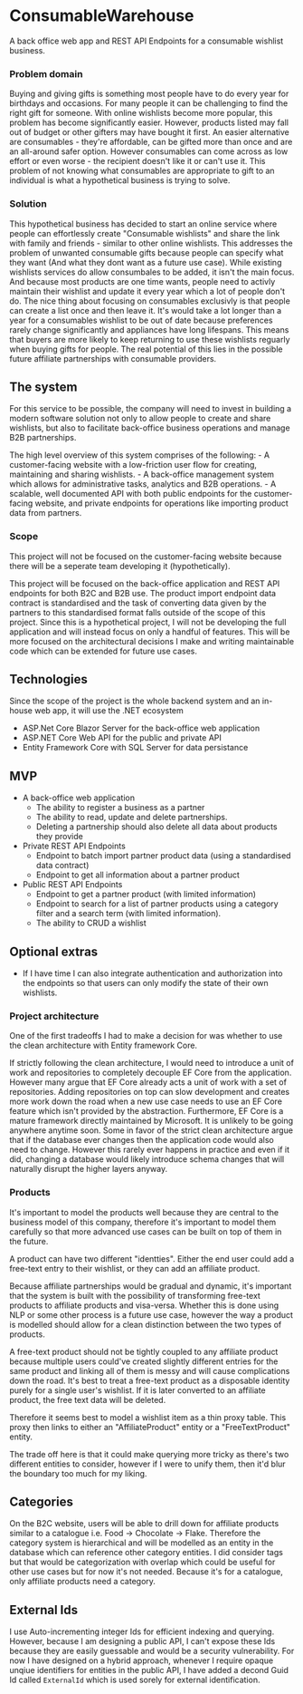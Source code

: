 # ConsumableWarehouse
A back office web app and REST API Endpoints for a consumable wishlist business.

### Problem domain
Buying and giving gifts is something most people have to do every year for birthdays and occasions. For many people it can be challenging to find the right gift for someone.
With online wishlists become more popular, this problem has become significantly easier. However, products listed may fall out of budget or other gifters may have bought it first.
An easier alternative are consumables - they're affordable, can be gifted more than once and are an all-around safer option. However consumables can come across as low effort or even worse - the recipient doesn't like it or can't use it.
This problem of not knowing what consumables are appropriate to gift to an individual is what a hypothetical business is trying to solve.

### Solution
This hypothetical business has decided to start an online service where people can effortlessly create "Consumable wishlists" and share the link with family and friends - similar to other online wishlists.
This addresses the problem of unwanted consumable gifts because people can specify what they want (And what they dont want as a future use case).
While existing wishlists services do allow consumbales to be added, it isn't the main focus. And because most products are one time wants, people need to activly maintain their wishlist and update it every year which a lot of people don't do.
The nice thing about focusing on consumables exclusivly is that people can create a list once and then leave it. It's would take a lot longer than a year for a consumables wishlist to be out of date because preferences rarely change significantly and appliances have long lifespans.
This means that buyers are more likely to keep returning to use these wishlists reguarly when buying gifts for people. The real potential of this lies in the possible future affiliate partnerships with consumable providers.

## The system
For this service to be possible, the company will need to invest in building a modern software solution not only to allow people to create and share wishlists, but also to facilitate back-office business operations and
manage B2B partnerships.

The high level overview of this system comprises of the following:
	- A customer-facing website with a low-friction user flow for creating, maintaining and sharing wishlists. 
	- A back-office management system which allows for administrative tasks, analytics and B2B operations.
	- A scalable, well documented API with both public endpoints for the customer-facing website, and private endpoints for operations like importing product data from partners.

### Scope
This project will not be focused on the customer-facing website because there will be a seperate team developing it (hypothetically).

This project will be focused on the back-office application and REST API endpoints for both B2C and B2B use.
The product import endpoint data contract is standardised and the task of converting data given by the partners to this standardised format falls outside of the scope of this project.
Since this is a hypothetical project, I will not be developing the full application and will instead focus on only a handful of features. This will be more focused on the architectural decisions I make and writing maintainable code which can be extended for future use cases.

## Technologies
Since the scope of the project is the whole backend system and an in-house web app, it will use the .NET ecosystem

- ASP.Net Core Blazor Server for the back-office web application
- ASP.NET Core Web API for the public and private API
- Entity Framework Core with SQL Server for data persistance

## MVP
- A back-office web application
	- The ability to register a business as a partner
	- The ability to read, update and delete partnerships.
	- Deleting a partnership should also delete all data about products they provide
- Private REST API Endpoints
	- Endpoint to batch import partner product data (using a standardised data contract)
	- Endpoint to get all information about a partner product
- Public REST API Endpoints
    - Endpoint to get a partner product (with limited information)
	- Endpoint to search for a list of partner products using a category filter and a search term (with limited information).
    - The ability to CRUD a wishlist
	
## Optional extras
- If I have time I can also integrate authentication and authorization into the endpoints so that users can only modify the state of their own wishlists.

### Project architecture

One of the first tradeoffs I had to make a decision for was whether to use the clean architecture with Entity framework Core.

If strictly following the clean architecture, I would need to introduce a unit of work and repositories to completely decouple EF Core from the application. 
However many argue that EF Core already acts a unit of work with a set of repositories. Adding repositories on top can slow development and creates more work down the road when a new use case needs to use an EF Core feature which isn't provided by the abstraction.
Furthermore, EF Core is a mature framework directly maintained by Microsoft. It is unlikely to be going anywhere anytime soon.
Some in favor of the strict clean architecture argue that if the database ever changes then the application code would also need to change. However this rarely ever happens in practice and even if it did, changing a database would likely introduce schema changes that will naturally disrupt the higher layers anyway.

### Products

It's important to model the products well because they are central to the business model of this company, therefore it's important to model them carefully so that more advanced use cases can be built on top of them in the future.

A product can have two different "identties". Either the end user could add a free-text entry to their wishlist, or they can add an affiliate product.

Because affiliate partnerships would be gradual and dynamic, it's important that the system is built with the possibility of transforming free-text products to affiliate products and visa-versa. 
Whether this is done using NLP or some other process is a future use case, however the way a product is modelled should allow for a clean distinction between the two types of products.

A free-text product should not be tightly coupled to any affiliate product because multiple users could've created slightly different entries for the same product and linking all of them is messy and will cause complications down the road.
It's best to treat a free-text product as a disposable identity purely for a single user's wishlist. If it is later converted to an affiliate product, the free text data will be deleted.

Therefore it seems best to model a wishlist item as a thin proxy table. This proxy then links to either an "AffiliateProduct" entity or a "FreeTextProduct" entity.

The trade off here is that it could make querying more tricky as there's two different entities to consider, however if I were to unify them, then it'd blur the boundary too much for my liking.

## Categories

On the B2C website, users will be able to drill down for affiliate products similar to a catalogue i.e. Food -> Chocolate -> Flake. Therefore the category system is hierarchical and will be modelled as an entity 
in the database which can reference other category entities. I did consider tags but that would be categorization with overlap which could be useful for other use cases but for now it's not needed. Because it's 
for a catalogue, only affiliate products need a category. 

## External Ids

I use Auto-incrementing integer Ids for efficient indexing and querying. However, because I am designing a public API, I can't expose these Ids because they are easily guessable and would be a security vulnerability.
For now I have designed on a hybrid approach, whenever I require opaque unqiue identifiers for entities in the public API, I have added a decond Guid Id called `ExternalId` which is used sorely for external identification.